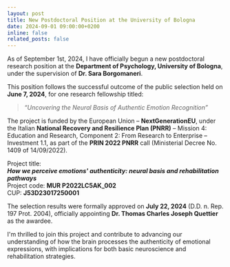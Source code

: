 ```yaml
---
layout: post
title: New Postdoctoral Position at the University of Bologna
date: 2024-09-01 09:00:00+0200
inline: false
related_posts: false
---
```


As of September 1st, 2024, I have officially begun a new postdoctoral research position at the **Department of Psychology, University of Bologna**, under the supervision of **Dr. Sara Borgomaneri**.

This position follows the successful outcome of the public selection held on **June 7, 2024**, for one research fellowship titled:

> _“Uncovering the Neural Basis of Authentic Emotion Recognition”_

The project is funded by the European Union – **NextGenerationEU**, under the Italian **National Recovery and Resilience Plan (PNRR)** – Mission 4: Education and Research, Component 2: From Research to Enterprise – Investment 1.1, as part of the **PRIN 2022 PNRR** call (Ministerial Decree No. 1409 of 14/09/2022).

Project title:  
**_How we perceive emotions' authenticity: neural basis and rehabilitation pathways_**  
Project code: **MUR P2022LC5AK_002**  
CUP: **J53D23017250001**

The selection results were formally approved on **July 22, 2024** (D.D. n. Rep. 197 Prot. 2004), officially appointing **Dr. Thomas Charles Joseph Quettier** as the awardee.

I'm thrilled to join this project and contribute to advancing our understanding of how the brain processes the authenticity of emotional expressions, with implications for both basic neuroscience and rehabilitation strategies.

